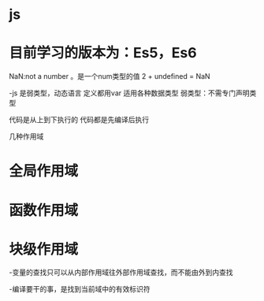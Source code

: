 # js
# 目前学习的版本为：Es5，Es6


NaN:not a number 。是一个num类型的值
2 + undefined = NaN 

-js 是弱类型，动态语言
定义都用var 适用各种数据类型
弱类型：不需专门声明类型

代码是从上到下执行的
代码都是先编译后执行

几种作用域
# 全局作用域

# 函数作用域

# 块级作用域


-变量的查找只可以从内部作用域往外部作用域查找，而不能由外到内查找

-编译要干的事，是找到当前域中的有效标识符